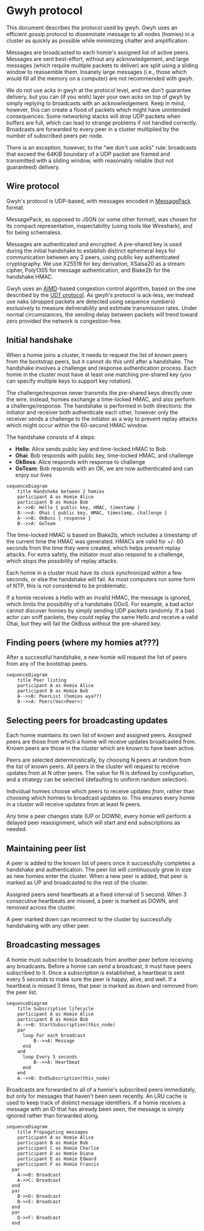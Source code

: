 # Gwyh protocol

This document describes the protocol used by gwyh. Gwyh uses an efficient gossip
protocol to disseminate message to all nodes (homies) in a cluster as quickly as possible
while minimizing chatter and amplification.

Messages are broadcasted to each homie's assigned list of active peers. Messages
are sent best-effort, without any acknowledgement, and large messages (which
require multiple packets to deliver) are split using a sliding window to
reassemble them. Insanely large messages (i.e., those which would fill all the
memory on a computer) are not recommended with gwyh.

We do not use acks in gwyh at the protocol level, and we don't guarantee
delivery, but you can (if you wish) layer your own acks on top of gwyh by simply
replying to broadcasts with an acknowledgement. Keep in mind, however, this can
create a flood of packets which might have unintended consequences. Some
networking stacks will drop UDP packets when buffers are full, which can lead to
strange problems if not handled correctly. Broadcasts are forwarded to every
peer in a cluster multiplied by the number of subscribed peers per node.

There is an exception, however, to the "we don't use acks" rule: broadcasts that
exceed the 64KiB boundary of a UDP packet are framed and transmitted with a
sliding window, with reasonably reliable (but not guaranteed) delivery.

## Wire protocol

Gwyh's protocol is UDP-based, with messages encoded in
[MessagePack](https://msgpack.org/) format.

MessagePack, as opposed to JSON (or some other format), was chosen for its
compact representation, inspectability (using tools like Wireshark),
and for being schemaless.

Messages are authenticated and encrypted. A pre-shared key is used during the
initial handshake to establish distinct ephemeral keys for communication between
any 2 peers, using public key authenticated cryptography. We use X25519 for key
derivation, XSalsa20 as a stream cipher, Poly1305 for message authentication,
and Blake2b for the handshake HMAC.

Gwyh uses an
[AIMD](https://en.wikipedia.org/wiki/Additive_increase/multiplicative_decrease)-based
congestion control algorithm, based on the one described by the [UDT
protocol](https://en.wikipedia.org/wiki/UDP-based_Data_Transfer_Protocol). As
gwyh's protocol is ack-less, we instead use naks (dropped packets are detected
using sequence numbers) exclusively to measure deliverability and estimate
transmission rates. Under normal circumstances, the sending delay between
packets will trend toward zero provided the network is congestion-free.

## Initial handshake

When a homie joins a cluster, it needs to request the list of known peers from
the bootstrap peers, but it cannot do this until after a handshake. The
handshake involves a challenge and response authentication process. Each homie in
the cluster must have at least one matching pre-shared key (you can specify
multiple keys to support key rotation).

The challenge/response never transmits the pre-shared keys directly over the
wire.  Instead, homies exchange a time-locked HMAC, and also perform a
challenge/response. The handshake is performed in both directions: the initiator
and receiver both authenticate each other, however only the receiver sends a
challenge to the initiator as a way to prevent replay attacks which might occur
within the 60-second HMAC window.

The handshake consists of 4 steps:

* **Hello**: Alice sends public key and time-locked HMAC to Bob
* **Ohai**: Bob responds with public key, time-locked HMAC, and challenge
* **OkBoss**: Alice responds with response to challenge
* **GoTeam**: Bob responds with an OK, we are now authenticated and can enjoy our lives

```mermaid
sequenceDiagram
    title Handshake between 2 homies
    participant A as Homie Alice
    participant B as Homie Bob
    A-->>B: Hello { public key, HMAC, timestamp }
    B-->>A: Ohai { public key, HMAC, timestamp, challenge }
    A-->>B: OkBoss { response }
    B-->>A: GoTeam
```

The time-locked HMAC is based on Blake2b, which includes a timestamp of the
current time the HMAC was generated. HMACs are valid for +/- 60 seconds from the
time they were created, which helps prevent replay attacks. For extra safety,
the initiator must also respond to a challenge, which stops the possibility of
replay attacks.

Each homie in a cluster must have its clock synchronized within a few seconds, or
else the handshake will fail. As most computers run some form of NTP, this is
not considered to be problematic.

If a homie receives a Hello with an invalid HMAC, the message is ignored, which
limits the possibility of a handshake DDoS. For example, a bad actor cannot
discover homies by simply sending UDP packets randomly. If a bad actor can sniff
packets, they _could_ replay the same Hello and receive a valid Ohai, but they
will fail the OkBoss without the pre-shared key.

## Finding peers (where my homies at???)

After a successful handshake, a new homie will request the list of peers from any
of the bootstrap peers.

```mermaid
sequenceDiagram
    title Peer listing
    participant A as Homie Alice
    participant B as Homie Bob
    A-->>B: PeerList (homies wya??)
    B-->>A: Peers(Vec<Peer>)
```

## Selecting peers for broadcasting updates

Each homie maintains its own list of known and assigned peers. Assigned peers are
those from which a homie will receive updates broadcasted from. Known peers are
those in the cluster which are known to have been active.

Peers are selected deterministically, by choosing N peers at random from the
list of known peers. All peers in the cluster will request to receive updates
from at N other peers. The value for N is defined by configuration, and a
strategy can be selected (defaulting to uniform random selection).

Individual homies choose which peers to receive updates _from_, rather than
choosing which homies to broadcast updates _to_. This ensures every homie in a
cluster will receive updates from at least N peers.

Any time a peer changes state (UP or DOWN), every homie will perform a delayed
peer reassignment, which will start and end subscriptions as needed.

## Maintaining peer list

A peer is added to the known list of peers once it successfully completes a
handshake and authentication. The peer list will continuously grow in size as
new homies enter the cluster. When a new peer is added, that peer is marked as UP
and broadcasted to the rest of the cluster.

Assigned peers send heartbeats at a fixed interval of 5 second. When 3 
consecutive heartbeats are missed, a peer is marked as DOWN, and removed across
the cluster.

A peer marked down can reconnect to the cluster by successfully handshaking with
any other peer.

## Broadcasting messages

A homie must subscribe to broadcasts from another peer before receiving any
broadcasts. Before a homie can send a broadcast, it must have peers subscribed
to it. Once a subscription is established, a heartbeat is sent every 5 seconds
to make sure the peer is happy, alive, and well. If a heartbeat is missed 3
times, that peer is marked as down and removed from the peer list.

```mermaid
sequenceDiagram
    title Subscription lifecycle
    participant A as Homie Alice
    participant B as Homie Bob
    A-->>B: StartSubscription(this_node)
    par
      loop For each broadcast
          B-->>A: Message
      end
    and
      loop Every 5 seconds
          B-->>A: Heartbeat
      end
    end
    A-->>B: EndSubscription(this_node)
```

Broadcasts are forwarded to all of a homie's subscribed peers immediately, but
only for messages that haven't been seen recently. An LRU cache is used to keep
track of distinct message identifiers. If a homie receives a message with an ID
that has already been seen, the message is simply ignored rather than forwarded
along.

```mermaid
sequenceDiagram
    title Propagating messages
    participant A as Homie Alice
    participant B as Homie Bob
    participant C as Homie Charlie
    participant D as Homie Diana
    participant E as Homie Edward
    participant F as Homie Francis
  par
    A->>B: Broadcast
    A->>C: Broadcast
  end
  par
    B->>D: Broadcast
    B->>E: Broadcast
  end
  par
    D->>F: Broadcast
  end
```
